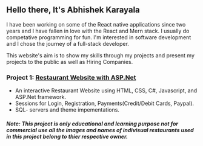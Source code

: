 ## Hello there, It's Abhishek Karayala


I have been working on some of the React native applications since two years and I have fallen in love with the React and Mern stack. I usually do competative programming for fun. I'm interested in software development and I chose the journey of a full-stack developer.

This website's aim is to show my skills through my projects and present my projects to the public as well as Hiring Companies.

### Project 1: [Restaurant Website with ASP.Net](https://github.com/abhishekkarayala187/Restaurant_Website_ASP)

- An interactive Restaurant Website using HTML, CSS, C#, Javascript, and ASP.Net framework. 
- Sessions for Login, Registration, Payments(Credit/Debit Cards, Paypal).
- SQL- servers and theme impementations. 
##### Note: This project is only educational and learning purpose not for commercial use all the images and names of indivisual restaurants used in this project belong to thier respective owner.

